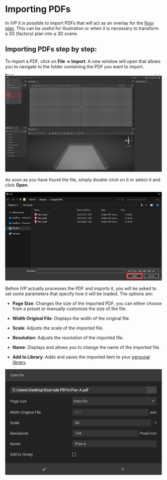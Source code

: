# Importing PDFs

In iVP it is possible to import PDFs that will act as an overlay for the [floor plan](../user-interface/the-floor-plan.md). This can be useful for illustration or when it is necessary to transform a 2D (factory) plan into a 3D scene.

## Importing PDFs step by step:

To import a PDF, click on **File -> Import**. A new window will open that allows you to navigate to the folder containing the PDF you want to import.

![](../../../.gitbook/assets/pdf_import_pdf_menu_entry.jpg)

As soon as you have found the file, simply double-click on it or select it and click **Open**.

![](../../../.gitbook/assets/pdf_import_pdf_file_dialogue.jpg)

Before iVP actually processes the PDF and imports it, you will be asked to set some parameters that specify how it will be loaded. The options are:

* **Page Size**: Changes the size of the imported PDF, you can either choose from a preset or manually customize the size of the file.

* **Width Original File**: Displays the width of the original file.

* **Scale**: Adjusts the scale of the imported file.

* **Resolution**: Adjusts the resolution of the imported file.

* **Name**: Displays and allows you to change the name of the imported file.

* **Add to Library**: Adds and saves the imported item to your [personal library](../user-interface/library-panel.md).

![](../../../.gitbook/assets/pdf_import_pdf_options.jpg)